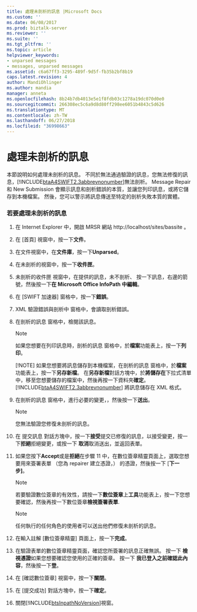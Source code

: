 ```yaml
---
title: 處理未剖析的訊息 |Microsoft Docs
ms.custom: ''
ms.date: 06/08/2017
ms.prod: biztalk-server
ms.reviewer: ''
ms.suite: ''
ms.tgt_pltfrm: ''
ms.topic: article
helpviewer_keywords:
- unparsed messages
- messages, unparsed messages
ms.assetid: c6a67ff3-3295-489f-9d5f-fb35b2bf8b19
caps.latest.revision: 4
author: MandiOhlinger
ms.author: mandia
manager: anneta
ms.openlocfilehash: 8b24b7db4013e5e1f8fdb03c1278a19dc070d0e0
ms.sourcegitcommit: 266308ec5c6a9d8d80ff298ee6051b4843c5d626
ms.translationtype: MT
ms.contentlocale: zh-TW
ms.lasthandoff: 06/27/2018
ms.locfileid: "36998663"
---
```

# <a name="handling-an-unparsed-message"></a>處理未剖析的訊息
本節說明如何處理未剖析的訊息。 不同於無法通過驗證的訊息，您無法修復的訊息，[!INCLUDE[btaA4SWIFT2.3abbrevnonumber](../../includes/btaa4swift2-3abbrevnonumber-md.md)]無法剖析。 Message Repair 和 New Submission 會顯示訊息和剖析錯誤的本質，並讓您列印訊息，或將它儲存到本機檔案。 然後，您可以警示將訊息傳送至特定的剖析失敗本質的實體。  

### <a name="to-handle-an-unparsed-message"></a>若要處理未剖析的訊息  

1. 在 Internet Explorer 中，開啟 MRSR 網站 http://localhost/sites/bassite 。  

2. 在 [首頁] 視窗中，按一下**文件**。  

3. 在文件視窗中，在**文件庫**，按一下**Unparsed**。  

4. 在未剖析的視窗中，按一下**收件匣**。  

5. 未剖析的收件匣 視窗中，在提供的訊息，未不剖析、 按一下訊息，右邊的箭號，然後按一下**在 Microsoft Office InfoPath 中編輯**。  

6. 在 [SWIFT 加速器] 窗格中，按一下**錯誤**。  

7. XML 驗證錯誤與剖析中 窗格中，會讀取剖析錯誤。  

8. 在剖析的訊息 窗格中，檢閱該訊息。  

   > [!NOTE]
   >  如果您想要在列印訊息時，剖析的訊息 窗格中，於**檔案**功能表上，按一下**列印**。  
   > 
   > [!NOTE]
   >  如果您想要將訊息儲存到本機檔案，在剖析的訊息 窗格中，於**檔案**功能表上，按一下**另存新檔**。 在**另存新檔**對話方塊中，於**將儲存在**下拉式清單中，移至您想要儲存的檔案中，然後再按一下資料夾**確定**。 [!INCLUDE[btaA4SWIFT2.3abbrevnonumber](../../includes/btaa4swift2-3abbrevnonumber-md.md)] 將訊息儲存在 XML 格式。  

9. 在剖析的訊息 窗格中，進行必要的變更，，然後按一下**送出**。  

    > [!NOTE]
    >  您無法驗證您修復未剖析的訊息。  

10. 在 提交訊息 對話方塊中，按一下**接受**提交已修復的訊息，以接受變更，按一下**拒絕**拒絕變更，或按一下 **取消**取消送出，並返回表單。  

11. 如果您按下**Accept**或是**拒絕**在步驟 11 中，在數位簽章精靈頁面上，選取您想要用來簽署表單 （您為 repairer 建立憑證，） 的憑證，然後按一下 [**下一步]**。  

    > [!NOTE]
    >  若要驗證數位簽章的有效性，請按一下**數位簽章**上**工具**功能表上，按一下您想要確認，然後再按一下數位簽章**檢視簽署表單**.  

    > [!NOTE]
    >  任何執行的任何角色的使用者可以送出他們修復未剖析的訊息。  

12. 在輸入註解 [數位簽章精靈] 頁面上，按一下**完成**。  

13. 在驗證表單的數位簽章精靈頁面，確認您所簽署的訊息正確無誤。 按一下 **檢視憑證**如果您想要確認您使用的正確的簽章。 按一下 **我已登入之前確認此內容**，然後按一下**登**。  

14. 在 [確認數位簽章] 視窗中，按一下**關閉**。  

15. 在 [提交成功] 對話方塊中，按一下**確定**。  

16. 關閉[!INCLUDE[btsInpathNoVersion](../../includes/btsinpathnoversion-md.md)]視窗。
